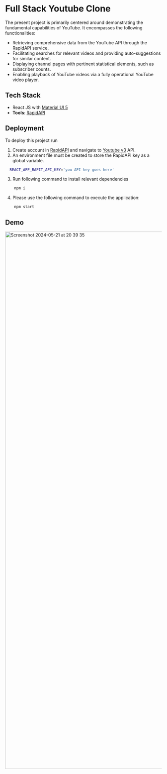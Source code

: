 
# Full Stack Youtube Clone

The present project is primarily centered around demonstrating the fundamental capabilities of YouTube. It encompasses the following functionalities:

* Retrieving comprehensive data from the YouTube API through the RapidAPI service.
* Facilitating searches for relevant videos and providing auto-suggestions for similar content.
* Displaying channel pages with pertinent statistical elements, such as subscriber counts.
* Enabling playback of YouTube videos via a fully operational YouTube video player.


## Tech Stack

* React JS with [Material UI 5](https://mui.com/material-ui/getting-started/)
* **Tools**: [RapidAPI](https://rapidapi.com/hub)




## Deployment

To deploy this project run

1) Create account in [RapidAPI](https://rapidapi.com/hub) and navigate to [Youtube v3](https://rapidapi.com/ytdlfree/api/youtube-v31) API.
2) An environment file must be created to store the RapidAPI key as a global variable.

```bash
  REACT_APP_RAPIT_API_KEY='you API key goes here'
```
3) Run following command to install relevant dependencies

```bash
    npm i
```

4) Please use the following command to execute the application:

```bash
    npm start
```

## Demo

<img width="1727" alt="Screenshot 2024-05-21 at 20 39 35" src="https://github.com/DanFalcon225/Full_Stack_Youtube_Clone/assets/93957570/5072e5b7-5eb6-4046-b313-0b771a703cc6">
